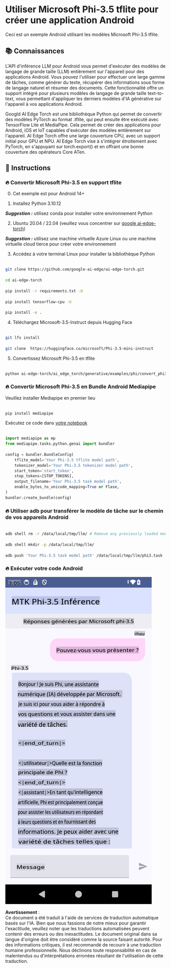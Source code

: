 # **Utiliser Microsoft Phi-3.5 tflite pour créer une application Android**

Ceci est un exemple Android utilisant les modèles Microsoft Phi-3.5 tflite.

## **📚 Connaissances**

L'API d'inférence LLM pour Android vous permet d'exécuter des modèles de langage de grande taille (LLM) entièrement sur l'appareil pour des applications Android. Vous pouvez l'utiliser pour effectuer une large gamme de tâches, comme générer du texte, récupérer des informations sous forme de langage naturel et résumer des documents. Cette fonctionnalité offre un support intégré pour plusieurs modèles de langage de grande taille text-to-text, vous permettant d'appliquer les derniers modèles d'IA générative sur l'appareil à vos applications Android.

Googld AI Edge Torch est une bibliothèque Python qui permet de convertir des modèles PyTorch au format .tflite, qui peut ensuite être exécuté avec TensorFlow Lite et MediaPipe. Cela permet de créer des applications pour Android, iOS et IoT capables d'exécuter des modèles entièrement sur l'appareil. AI Edge Torch offre une large couverture CPU, avec un support initial pour GPU et NPU. AI Edge Torch vise à s'intégrer étroitement avec PyTorch, en s'appuyant sur torch.export() et en offrant une bonne couverture des opérateurs Core ATen.

## **🪬 Instructions**

### **🔥 Convertir Microsoft Phi-3.5 en support tflite**

0. Cet exemple est pour Android 14+

1. Installez Python 3.10.12

***Suggestion :*** utilisez conda pour installer votre environnement Python

2. Ubuntu 20.04 / 22.04 (veuillez vous concentrer sur [google ai-edge-torch](https://github.com/google-ai-edge/ai-edge-torch))

***Suggestion :*** utilisez une machine virtuelle Azure Linux ou une machine virtuelle cloud tierce pour créer votre environnement

3. Accédez à votre terminal Linux pour installer la bibliothèque Python 

```bash

git clone https://github.com/google-ai-edge/ai-edge-torch.git

cd ai-edge-torch

pip install -r requirements.txt -U 

pip install tensorflow-cpu -U

pip install -e .

```

4. Téléchargez Microsoft-3.5-Instruct depuis Hugging Face

```bash

git lfs install

git clone  https://huggingface.co/microsoft/Phi-3.5-mini-instruct

```

5. Convertissez Microsoft Phi-3.5 en tflite

```bash

python ai-edge-torch/ai_edge_torch/generative/examples/phi/convert_phi3_to_tflite.py --checkpoint_path  Your Microsoft Phi-3.5-mini-instruct path --tflite_path Your Microsoft Phi-3.5-mini-instruct tflite path  --prefill_seq_len 1024 --kv_cache_max_len 1280 --quantize True

```

### **🔥 Convertir Microsoft Phi-3.5 en Bundle Android Mediapipe**

Veuillez installer Mediapipe en premier lieu

```bash

pip install mediapipe

```

Exécutez ce code dans [votre notebook](../../../../../../code/09.UpdateSamples/Aug/Android/convert/convert_phi.ipynb)

```python

import mediapipe as mp
from mediapipe.tasks.python.genai import bundler

config = bundler.BundleConfig(
    tflite_model='Your Phi-3.5 tflite model path',
    tokenizer_model='Your Phi-3.5 tokenizer model path',
    start_token='start_token',
    stop_tokens=[STOP_TOKENS],
    output_filename='Your Phi-3.5 task model path',
    enable_bytes_to_unicode_mapping=True or Flase,
)
bundler.create_bundle(config)

```

### **🔥 Utiliser adb pour transférer le modèle de tâche sur le chemin de vos appareils Android**

```bash

adb shell rm -r /data/local/tmp/llm/ # Remove any previously loaded models

adb shell mkdir -p /data/local/tmp/llm/

adb push 'Your Phi-3.5 task model path' /data/local/tmp/llm/phi3.task

```

### **🔥 Exécuter votre code Android**

![demo](../../../../../../translated_images/demo.8981711efb5a9cee5dcd835f66b3b31b94b4f3e527300e15a98a0d48863b9fbd.fr.png)

**Avertissement** :  
Ce document a été traduit à l'aide de services de traduction automatique basés sur l'IA. Bien que nous fassions de notre mieux pour garantir l'exactitude, veuillez noter que les traductions automatisées peuvent contenir des erreurs ou des inexactitudes. Le document original dans sa langue d'origine doit être considéré comme la source faisant autorité. Pour des informations critiques, il est recommandé de recourir à une traduction humaine professionnelle. Nous déclinons toute responsabilité en cas de malentendus ou d'interprétations erronées résultant de l'utilisation de cette traduction.